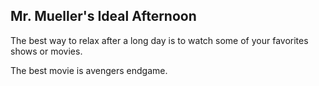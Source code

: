 ## Mr. Mueller's Ideal Afternoon

The best way to relax after a long day is to watch some of your favorites shows or movies.

The best movie is avengers endgame.